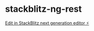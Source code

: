 # stackblitz-ng-rest

[Edit in StackBlitz next generation editor ⚡️](https://stackblitz.com/~/github.com/C00P3R14/stackblitz-ng-rest)